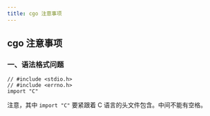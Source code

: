 ```yaml
---
title: cgo 注意事项
---
```


## cgo 注意事项

### 一、语法格式问题

```
// #include <stdio.h> 
// #include <errno.h> 
import "C"
```

注意，其中 `import "C"` 要紧跟着 C 语言的头文件包含。中间不能有空格。

